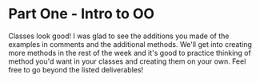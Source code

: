 # Part One - Intro to OO
Classes look good! I was glad to see the additions you made of the examples in comments and the additional methods. We'll get into creating more methods in the rest of the week and it's good to practice thinking of method you'd want in your classes and creating them on your own. Feel free to go beyond the listed deliverables! 
